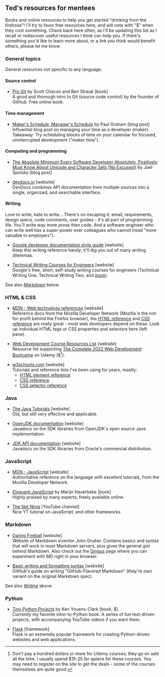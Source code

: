 ## Ted's resources for mentees

Books and online resources to help you get started "drinking from the firehose"! I'll try to favor free resources here, and will note with "$" when they cost something. Check back here often, as I'll be updating this list as I recall or rediscover useful resources I think can help you. If there's something you'd like to learn more about, or a link you think would benefit others, please let me know.

### General topics

General resources not specific to any language.

#### Source control

* [Pro Git](https://git-scm.com/book/en/v2) by Scott Chacon and Ben Straub [book]\
A good and thorough intro to Git (source code control) by the founder of GitHub. Free online book.

#### Time management

* [Maker's Schedule, Manager's Schedule](http://www.paulgraham.com/makersschedule.html) by Paul Graham [blog post]\
Influential blog post on managing your time as a developer (maker). Takeaway: Try scheduling blocks of time on your calendar for focused, uninterrupted development ("maker time").

#### Computing and programming

* [The Absolute Minimum Every Software Developer Absolutely, Positively Must Know About Unicode and Character Sets (No Excuses!)](https://www.joelonsoftware.com/2003/10/08/the-absolute-minimum-every-software-developer-absolutely-positively-must-know-about-unicode-and-character-sets-no-excuses/) by Joel Spolsky [blog post]

* [devdocs.io](http://devdocs.io) [website]\
DevDocs combines API documentation from multiple sources into a single, organized, and searchable interface.

#### Writing

Love to write, hate to write… There's no escaping it: email, requirements, design specs, code comments, user guides - it's all part of programming life. You'll write way more prose than code. And a software engineer who can write well has a super-power over colleagues who cannot (read "more valuable to employers").

* [Google developer documentation style guide](https://developers.google.com/style/) [website]\
Keep this writing reference handy; it'll dig you out of many writing dilemmas.

* [Technical Writing Courses for Engineers](https://developers.google.com/tech-writing) [website]\
Google's free, short, self-study writing courses for engineers (Technical Writing One, Technical Writing Two, and [more]([url](https://developers.google.com/tech-writing/overview))).

See also [_Markdown_](#markdown) below.

### HTML & CSS

* [MDN - Web technology references](https://source.corp.google.com/piper///depot/google3/engedu/languages/cpp/cpp201/) [website]\
Reference docs from the Mozilla Developer Network (Mozilla is the not-for-profit behind the Firefox browser), the [HTML reference](https://developer.mozilla.org/en-US/docs/Web/HTML) and [CSS reference](https://developer.mozilla.org/en-US/docs/Web/CSS) are really great - most web developers depend on these. Look up individual HTML tags or CSS properties and selectors here (left pane).

* [Web Development Course Resources List](https://appbrewery.com/p/web-development-course-resources) [website]\
Resource list supporting [The Complete 2022 Web Development Bootcamp](https://www.udemy.com/course/the-complete-web-development-bootcamp/) on Udemy ($[^dontpay]).

[^dontpay]: Don't pay a hundred dollars or more for Udemy courses; they go on sale all the time. I usually spend $15-25 for apiece for these courses. You may need to register on the site to get the deals - some of the courses themselves are quite good.

* [w3schools.com](https://www.w3schools.com/cssref/css_selectors.asp) [website]\
Tutorials and reference lists I've been using for years, mostly:
  - [HTML element reference](https://www.w3schools.com/tags/default.asp)
  - [CSS reference](https://www.w3schools.com/cssref/default.asp)
  - [CSS selector reference](https://www.w3schools.com/cssref/css_selectors.asp)

### Java

* [The Java Tutorials](https://docs.oracle.com/javase/tutorial/) [website]\
Old, but still very effective and applicable.

* [OpenJDK documentation](https://devdocs.io/openjdk/) [website]\
Javadocs on the SDK libraries from OpenJDK's open source Java implementation.

* [JDK API documentation](https://docs.oracle.com/en/java/javase/index.html) [website]\
Javadocs on the SDK libraries from Oracle's commercial distribution.

### JavaScript

* [MDN - JavaScript](https://developer.mozilla.org/en-US/docs/Web/JavaScript) [website]\
Authoritative reference on the language with excellent tutorials, from the Mozilla Developer Network.

* [_Eloquent JavaScript_](https://eloquentjavascript.net/) by Marijn Haverbeke [book]\
Highly praised by many experts, freely available online.

* [The Net Ninja](https://www.youtube.com/channel/UCW5YeuERMmlnqo4oq8vwUpg) [YouTube channel]\
Nice YT tutorial on JavaScript, and other frameworks.

### Markdown

* [Daring Fireball](https://daringfireball.net/projects/markdown/) [website]\
Website of Markdown inventor John Gruber. Contains basics and syntax that will work in most Markdown servers, plus gives the general gist behind Markdown. Also check out the [Dingus](https://daringfireball.net/projects/markdown/dingus) page where you can experiment with MD right in your browser.

* [Basic writing and formatting syntax](https://docs.github.com/en/get-started/writing-on-github/getting-started-with-writing-and-formatting-on-github/basic-writing-and-formatting-syntax) [website]\
GitHub's guide on writing "GitHub-Flavored Markdown" (they're own variant on the original Markdown spec).

See also [_Writing_](#writing) above.

### Python

* [_Tiny Python Projects_](https://www.manning.com/books/tiny-python-projects) by Ken Youens-Clark [book, $]\
Currently my favorite intro-to-Python book. A series of fun test-driven projects, with accompanying YouTube videos if you want them.

* [Flask](https://flask.palletsprojects.com/) [framework]\
Flask is an extremely popular framework for creating Python-driven websites and web applications.

<!--

## Welcome to GitHub Pages

You can use the [editor on GitHub](https://github.com/eccentricon/mentees/edit/gh-pages/index.md) to maintain and preview the content for your website in Markdown files.

Whenever you commit to this repository, GitHub Pages will run [Jekyll](https://jekyllrb.com/) to rebuild the pages in your site, from the content in your Markdown files.

### Markdown

Markdown is a lightweight and easy-to-use syntax for styling your writing. It includes conventions for

```markdown
Syntax highlighted code block

# Header 1
## Header 2
### Header 3

- Bulleted
- List

1. Numbered
2. List

**Bold** and _Italic_ and `Code` text

[Link](url) and ![Image](src)
```

For more details see [Basic writing and formatting syntax](https://docs.github.com/en/github/writing-on-github/getting-started-with-writing-and-formatting-on-github/basic-writing-and-formatting-syntax).

### Jekyll Themes

Your Pages site will use the layout and styles from the Jekyll theme you have selected in your [repository settings](https://github.com/eccentricon/mentees/settings/pages). The name of this theme is saved in the Jekyll `_config.yml` configuration file.

### Support or Contact

Having trouble with Pages? Check out our [documentation](https://docs.github.com/categories/github-pages-basics/) or [contact support](https://support.github.com/contact) and we’ll help you sort it out.

-->
